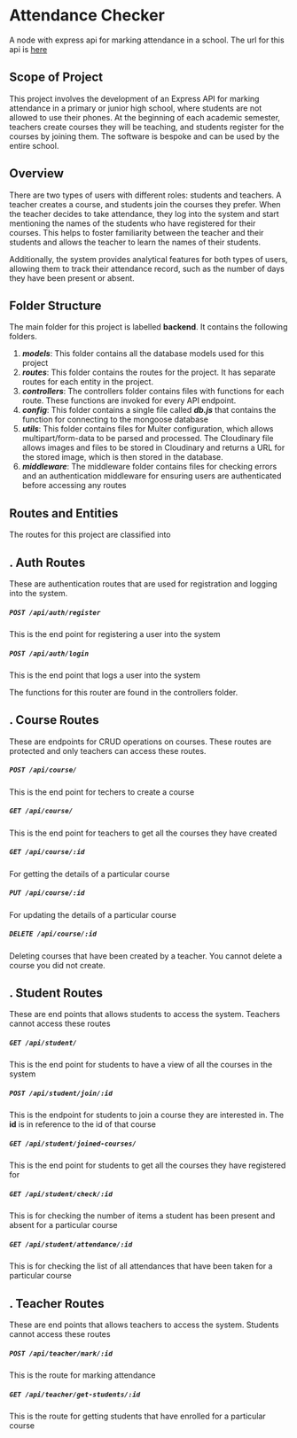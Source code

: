 # Attendance Checker
A node with express api for marking attendance in a school. The url for this api is [here](https://attendance-08ol.onrender.com)

## Scope of Project
This project involves the development of an Express API for marking attendance in a primary or junior high school, where students are not allowed to use their phones. At the beginning of each academic semester, teachers create courses they will be teaching, and students register for the courses by joining them. The software is bespoke and can be used by the entire school.

## Overview
There are two types of users with different roles: students and teachers. A teacher creates a course, and students join the courses they prefer. When the teacher decides to take attendance, they log into the system and start mentioning the names of the students who have registered for their courses. This helps to foster familiarity between the teacher and their students and allows the teacher to learn the names of their students.

Additionally, the system provides analytical features for both types of users, allowing them to track their attendance record, such as the number of days they have been present or absent.


## Folder Structure
The main folder for this project is labelled **backend**. It contains the following folders.
1. ***models***: This folder contains all the database models used for this project
2. ***routes***: This folder contains the routes for the project. It has separate routes for each entity in the project.
3. ***controllers***: The controllers folder contains files with functions for each route. These functions are invoked for every API endpoint.
4. ***config***: This folder contains a single file called ***db.js*** that contains the function for connecting to the mongoose database
5. ***utils***: This folder contains files for Multer configuration, which allows multipart/form-data to be parsed and processed. The Cloudinary file allows images and files to be stored in Cloudinary and returns a URL for the stored image, which is then stored in the database.
6. ***middleware***: The middleware folder contains files for checking errors and an authentication middleware for ensuring users are authenticated before accessing any routes

## Routes and Entities
The routes for this project are classified into

. Auth Routes
---------------
These are authentication routes that are used for registration and logging into the system.
##### ``` POST /api/auth/register ```
This is the end point for registering a user into the system

##### ``` POST /api/auth/login  ```
This is the end point that logs a user into the system

The functions for this router are found in the controllers folder.

. Course Routes
-------------------
These are endpoints for CRUD operations on courses. These routes are protected and only teachers can access these routes.

##### ``` POST /api/course/ ```
This is the end point for techers to create a course

##### ``` GET /api/course/ ```
This is the end point for teachers to get all the courses they have created

##### ``` GET /api/course/:id ```
For getting the details of a particular course

##### ``` PUT /api/course/:id ```
For updating the details of a particular course

##### ``` DELETE /api/course/:id ```
Deleting courses that have been created by a teacher. You cannot delete a course you did not create.


. Student Routes
-------------------
These are end points that allows students to access the system. Teachers cannot access these routes

##### ``` GET /api/student/ ```
This is the end point for students to have a view of all the courses in the system

##### ``` POST /api/student/join/:id  ```
This is the endpoint for students to join a course they are interested in. The **id** is in reference to the id of that course

##### ``` GET /api/student/joined-courses/  ```
This is the end point for students to get all the courses they have registered for

##### ``` GET /api/student/check/:id  ```
This is for checking the number of items a student has been present and absent for a particular course

##### ``` GET /api/student/attendance/:id  ```
This is for checking the list of all attendances that have been taken for a particular course


. Teacher Routes
--------------------
These are end points that allows teachers to access the system. Students cannot access these routes

##### ``` POST /api/teacher/mark/:id ```
This is the route for marking attendance

##### ``` GET /api/teacher/get-students/:id ```
This is the route for getting students that have enrolled for a particular course



